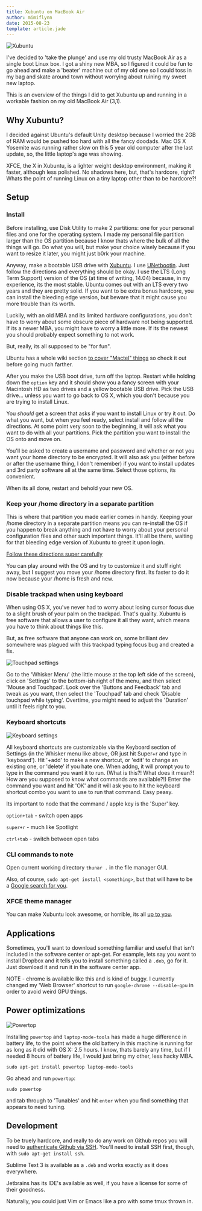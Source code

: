 ```yaml
---
title: Xubuntu on MacBook Air
author: mimiflynn
date: 2015-08-23
template: article.jade
---
```


![Xubuntu](images/itsalive.png)

I've decided to 'take the plunge' and use my old trusty MacBook Air as a single boot Linux box. I got a shiny new MBA, so I figured it could be fun to go ahead and make a 'beater' machine out of my old one so I could toss in my bag and skate around town without worrying about ruining my sweet new laptop.

This is an overview of the things I did to get Xubuntu up and running in a workable fashion on my old MacBook Air (3,1).

<span class="more"></span>

## Why Xubuntu?

I decided against Ubuntu's default Unity desktop because I worried the 2GB of RAM would be pushed too hard with all the fancy doodads. Mac OS X Yosemite was running rather slow on this 5 year old computer after the last update, so, the little laptop's age was showing.

XFCE, the X in Xubuntu, is a lighter weight desktop environment, making it faster, although less polished. No shadows here, but, that's hardcore, right? Whats the point of running Linux on a tiny laptop other than to be hardcore?!

## Setup

### Install

Before installing, use Disk Utility to make 2 partitions: one for your personal files and one for the operating system. I made my personal file partition larger than the OS partition because I know thats where the bulk of all the things will go. Do what you will, but make your choice wisely because if you want to resize it later, you might just b0rk your machine.

Anyway, make a bootable USB drive with [Xubuntu](http://xubuntu.org/). I use [UNetbootin](https://unetbootin.github.io/). Just follow the directions and everything should be okay. I use the LTS (Long Term Support) version of the OS (at time of writing, 14.04) because, in my experience, its the most stable. Ubuntu comes out with an LTS every two years and they are pretty solid. If you want to be extra bonus hardcore, you can install the bleeding edge version, but beware that it might cause you more trouble than its worth.

Luckily, with an old MBA and its limited hardware configurations, you don't have to  worry about some obscure piece of hardware not being supported. If its a newer MBA, you might have to worry a little more. If its the newest you should probably expect something to not work.

But, really, its all supposed to be "for fun".

Ubuntu has a whole wiki section [to cover "Mactel" things](https://wiki.ubuntu.com/MactelSupportTeam/CommunityHelpPages) so check it out before going much farther.

After you make the USB boot drive, turn off the laptop. Restart while holding down the `option` key and it should show you a fancy screen with your Macintosh HD as two drives and a yellow bootable USB drive. Pick the USB drive... unless you want to go back to OS X, which you don't because you are trying to install Linux.

You *should* get a screen that asks if you want to install Linux or try it out. Do what you want, but when you feel ready, select install and follow all the directions. At some point very soon to the beginning, it will ask what you want to do with all your partitions. Pick the partition you want to install the OS onto and move on.

You'll be asked to create a username and password and whether or not you want your home directory to be encrypted. It will also ask you (either before or after the username thing, I don't remember) if you want to install updates and 3rd party software all at the same time. Select those options, its convenient.

When its all done, restart and behold your new OS.

### Keep your /home directory in a separate partition

This is where that partition you made earlier comes in handy. Keeping your /home directory in a separate partition means you can re-install the OS if you happen to break anything and not have to worry about your personal configuration files and other such important things. It'll all be there, waiting for that bleeding edge version of Xubuntu to greet it upon login.

[Follow these directions super carefully](https://help.ubuntu.com/community/Partitioning/Home/Moving)

You can play around with the OS and try to customize it and stuff right away, but I suggest you move your /home directory first. Its faster to do it now because your /home is fresh and new.

### Disable trackpad when using keyboard

When using OS X, you've never had to worry about losing cursor focus due to a slight brush of your palm on the trackpad. That's quality. Xubuntu is free software that allows a user to configure it all they want, which means you have to think about things like this.

But, as free software that anyone can work on, some brilliant dev somewhere was plagued with this trackpad typing focus bug and created a fix.

![Touchpad settings](images/touchpad.png)

Go to the 'Whisker Menu' (the little mouse at the top left side of the screen), click on 'Settings' to the bottom-ish right of the menu, and then select 'Mouse and Touchpad'. Look over the 'Buttons and Feedback' tab and tweak as you want, then select the 'Touchpad' tab and check 'Disable touchpad while typing'. Overtime, you might need to adjust the 'Duration' until it feels right to you.

### Keyboard shortcuts

![Keyboard settings](images/keyboard.png)

All keyboard shortcuts are customizable via the Keyboard section of Settings (in the Whisker menu like above, OR just hit Super+r and type in 'keyboard'). Hit '+add' to make a new shortcut, or 'edit' to change an existing one, or 'delete' if you hate one. When addng, it will prompt you to type in the command you want it to run. (What is this?! What does it mean?! How are you supposed to know what commands are available?!) Enter the command you want and hit 'OK' and it will ask you to hit the keyboard shortcut combo you want to use to run that command. Easy peasy.

Its important to node that the command / apple key is the 'Super' key.

`option+tab` - switch open apps

`super+r` - much like Spotlight

`ctrl+tab` - switch between open tabs

### CLI commands to note

Open current working directory `thunar .` in the file manager GUI.

Also, of course, `sudo apt-get install <something>`, but that will have to be a [Google search for you](http://lmgtfy.com/?q=ubuntu+apt-get+install).

### XFCE theme manager

You can make Xubuntu look awesome, or horrible, its all [up to you](http://www.webupd8.org/2013/06/xfce-theme-manager-single-gui-to-change.html).

## Applications

Sometimes, you'll want to download something familiar and useful that isn't included in the software center or apt-get. For example, lets say you want to install Dropbox and it tells you to install something called a `.deb`, go for it. Just download it and run it in the software center app.

NOTE - chrome is available like this and is kind of buggy. I currently changed my 'Web Browser' shortcut to run `google-chrome --disable-gpu` in order to avoid weird GPU things.

## Power optimizations

![Powertop](images/powertop-tuneables.png)

Installing `powertop` and `laptop-mode-tools` has made a huge difference in battery life, to the point where the old battery in this machine is running for as long as it did with OS X: 2.5 hours. I know, thats barely any time, but if I needed 8 hours of battery life, I would just bring my other, less hacky MBA.

```
sudo apt-get install powertop laptop-mode-tools
```

Go ahead and run `powertop`:

```
sudo powertop
```

and tab through to 'Tunables' and hit `enter` when you find something that appears to need tuning.

## Development

To be truely hardcore, and really to do any work on Github repos you will need to [authenticate Github via SSH](https://help.github.com/articles/generating-ssh-keys/). You'll need to install SSH first, though, with `sudo apt-get install ssh`.

Sublime Text 3 is available as a `.deb` and works exactly as it does everywhere.

Jetbrains has its IDE's available as well, if you have a license for some of their goodness.

Naturally, you could just Vim or Emacs like a pro with some tmux thrown in.
